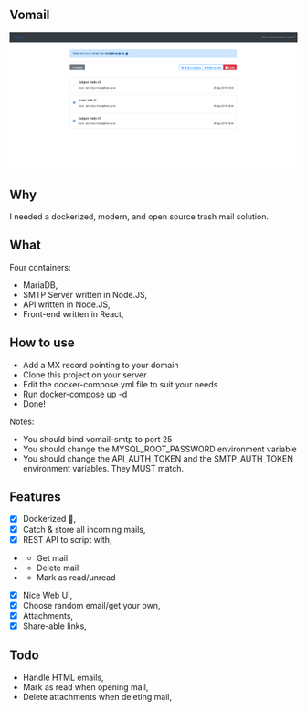 ## Vomail

![alt text](./.github/mailbox.png)

## Why

I needed a dockerized, modern, and open source trash mail solution.

## What

Four containers:

- MariaDB,
- SMTP Server written in Node.JS,
- API written in Node.JS,
- Front-end written in React,

## How to use

- Add a MX record pointing to your domain
- Clone this project on your server
- Edit the docker-compose.yml file to suit your needs
- Run docker-compose up -d
- Done!

Notes:

- You should bind vomail-smtp to port 25
- You should change the MYSQL_ROOT_PASSWORD environment variable
- You should change the API_AUTH_TOKEN and the SMTP_AUTH_TOKEN environment variables. They MUST match.

## Features

- [x] Dockerized :whale:,
- [x] Catch & store all incoming mails,
- [x] REST API to script with,
- - Get mail
- - Delete mail
- - Mark as read/unread
- [x] Nice Web UI,
- [x] Choose random email/get your own,
- [x] Attachments,
- [x] Share-able links,

## Todo

- Handle HTML emails,
- Mark as read when opening mail,
- Delete attachments when deleting mail,
